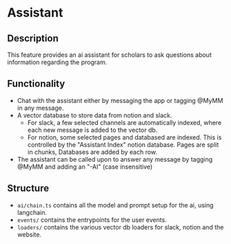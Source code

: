 # Assistant

## Description

This feature provides an ai assistant for scholars to ask questions about information regarding the program.

## Functionality

- Chat with the assistant either by messaging the app or tagging @MyMM in any message.
- A vector database to store data from notion and slack.
  - For slack, a few selected channels are automatically indexed, where each new message is added to the vector db.
  - For notion, some selected pages and databased are indexed. This is controlled by the "Assistant Index" notion database. Pages are split in chunks, Databases are added by each row.
- The assistant can be called upon to answer any message by tagging @MyMM and adding an "-AI" (case insensitive)

## Structure

- `ai/chain.ts` contains all the model and prompt setup for the ai, using langchain.
- `events/` contains the entrypoints for the user events.
- `loaders/` contains the various vector db loaders for slack, notion and the website.
